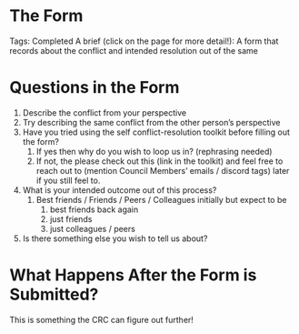 # The Form

Tags: Completed
A brief (click on the page for more detail!): A form that records about the conflict and intended resolution out of the same

# Questions in the Form

1. Describe the conflict from your perspective
2. Try describing the same conflict from the other person’s perspective
3. Have you tried using the self conflict-resolution toolkit before filling out the form?
    1. If yes then why do you wish to loop us in? (rephrasing needed)
    2. If not, the please check out this (link in the toolkit) and feel free to reach out to (mention Council Members’ emails / discord tags) later if you still feel to.
4. What is your intended outcome out of this process?
    1. Best friends / Friends / Peers / Colleagues initially but expect to be 
        1. best friends back again
        2. just friends
        3. just colleagues / peers
5. Is there something else you wish to tell us about?

# What Happens After the Form is Submitted?

This is something the CRC can figure out further!